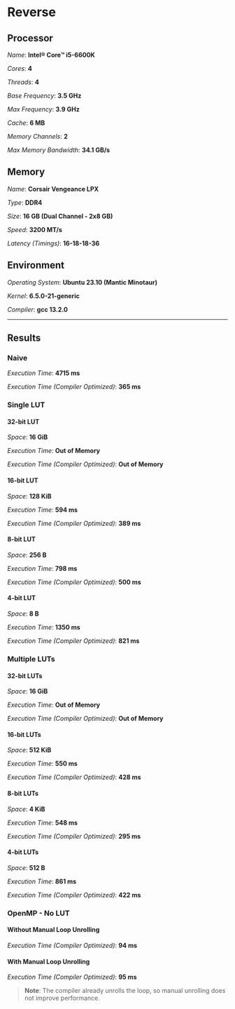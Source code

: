 # Reverse

## Processor

*Name*: **Intel® Core™ i5-6600K**

*Cores*: **4**

*Threads*: **4**

*Base Frequency*: **3.5 GHz**

*Max Frequency*: **3.9 GHz**

*Cache*: **6 MB**

*Memory Channels*: **2**

*Max Memory Bandwidth*: **34.1 GB/s**

## Memory

*Name*: **Corsair Vengeance LPX**

*Type*: **DDR4**

*Size*: **16 GB (Dual Channel - 2x8 GB)**

*Speed*: **3200 MT/s**

*Latency (Timings)*: **16-18-18-36**

## Environment

*Operating System*: **Ubuntu 23.10 (Mantic Minotaur)**

*Kernel*: **6.5.0-21-generic**

*Compiler*: **gcc 13.2.0**

***

## Results

### Naive

*Execution Time*: **4715 ms**

*Execution Time (Compiler Optimized)*: **365 ms**

### Single LUT

#### 32-bit LUT

*Space*: **16 GiB**

*Execution Time*: **Out of Memory**

*Execution Time (Compiler Optimized)*: **Out of Memory**

#### 16-bit LUT

*Space*: **128 KiB**

*Execution Time*: **594 ms**

*Execution Time (Compiler Optimized)*: **389 ms**

#### 8-bit LUT

*Space*: **256 B**

*Execution Time*: **798 ms**

*Execution Time (Compiler Optimized)*: **500 ms**

#### 4-bit LUT

*Space*: **8 B**

*Execution Time*: **1350 ms**

*Execution Time (Compiler Optimized)*: **821 ms**

### Multiple LUTs

#### 32-bit LUTs

*Space*: **16 GiB**

*Execution Time*: **Out of Memory**

*Execution Time (Compiler Optimized)*: **Out of Memory**

#### 16-bit LUTs

*Space*: **512 KiB**

*Execution Time*: **550 ms**

*Execution Time (Compiler Optimized)*: **428 ms**

#### 8-bit LUTs

*Space*: **4 KiB**

*Execution Time*: **548 ms**

*Execution Time (Compiler Optimized)*: **295 ms**

#### 4-bit LUTs

*Space*: **512 B**

*Execution Time*: **861 ms**

*Execution Time (Compiler Optimized)*: **422 ms**

### OpenMP - No LUT

#### Without Manual Loop Unrolling

*Execution Time (Compiler Optimized)*: **94 ms**

#### With Manual Loop Unrolling

*Execution Time (Compiler Optimized)*: **95 ms**

> **Note**: The compiler already unrolls the loop, so manual unrolling does not improve performance.
